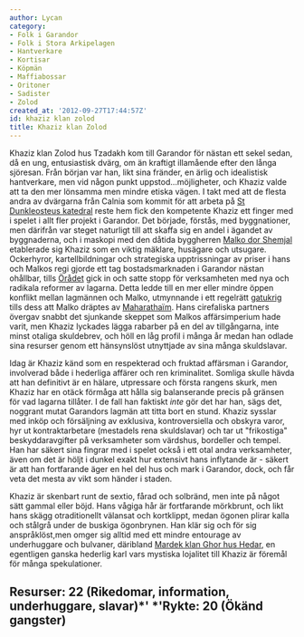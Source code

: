 ```yaml
---
author: Lycan
category:
- Folk i Garandor
- Folk i Stora Arkipelagen
- Hantverkare
- Kortisar
- Köpmän
- Maffiabossar
- Oritoner
- Sadister
- Zolod
created_at: '2012-09-27T17:44:57Z'
id: khaziz klan zolod
title: Khaziz klan Zolod
---
```

Khaziz klan Zolod hus Tzadakh kom till Garandor för nästan ett sekel sedan, då en ung, entusiastisk dvärg, om än kraftigt illamående efter den långa sjöresan. Från början var han, likt sina fränder, en ärlig och idealistisk hantverkare, men vid någon punkt uppstod...möjligheter, och Khaziz valde att ta den mer lönsamma men mindre etiska vägen. I takt med att de flesta andra av dvärgarna från Calnia som kommit för att arbeta på [St Dunkleosteus katedral] reste hem fick den kompetente Khaziz ett finger med i spelet i allt fler projekt i Garandor. Det började, förstås, med byggnationer, men därifrån var steget naturligt till att skaffa sig en andel i ägandet av byggnaderna, och i maskopi med den dåtida byggherren [Malko dor Shemjal] etablerade sig Khaziz som en viktig mäklare, husägare och utsugare. Ockerhyror, kartellbildningar och strategiska upptrissningar av priser i hans och Malkos regi gjorde ett tag bostadsmarknaden i Garandor nästan ohållbar, tills [Örådet] gick in och satte stopp för verksamheten med nya och radikala reformer av lagarna. Detta ledde till en mer eller mindre öppen konflikt mellan lagmännen och Malko, utmynnande i ett regelrätt [gatukrig] tills dess att Malko dräptes av [Maharathaïm]. Hans cirefaliska partners övergav snabbt det sjunkande skeppet som Malkos affärsimperium hade varit, men Khaziz lyckades lägga rabarber på en del av tillgångarna, inte minst otaliga skuldebrev, och höll en låg profil i många år medan han odlade sina resurser genom ett hänsynslöst utnyttjade av sina många skuldslavar.

Idag är Khaziz känd som en respekterad och fruktad affärsman i Garandor, involverad både i hederliga affärer och ren kriminalitet. Somliga skulle hävda att han definitivt är en hälare, utpressare och första rangens skurk, men Khaziz har en otäck förmåga att hålla sig balanserande precis på gränsen för vad lagarna tillåter. I de fall han faktiskt *inte* gör det har han, sägs det, noggrant mutat Garandors lagmän att titta bort en stund. Khaziz sysslar med inköp och försäljning av exklusiva, kontroversiella och obskyra varor, hyr ut kontraktarbetare (mestadels rena skuldslavar) och tar ut "frikostiga" beskyddaravgifter på verksamheter som värdshus, bordeller och tempel. Han har säkert sina fingrar med i spelet också i ett otal andra verksamheter, även om det är höljt i dunkel exakt hur extensivt hans inflytande är - säkert är att han fortfarande äger en hel del hus och mark i Garandor, dock, och får veta det mesta av vikt som händer i staden.

Khaziz är skenbart runt de sextio, fårad och solbränd, men inte på något sätt gammal eller böjd. Hans vågiga hår är fortfarande mörkbrunt, och likt hans skägg otraditionellt välansat och kortklippt, medan ögonen plirar kalla och stålgrå under de buskiga ögonbrynen. Han klär sig och för sig anspråklöst,men omger sig alltid med ett mindre entourage av underhuggare och bulvaner, däribland [Mardek klan Ghor hus Hedar], en egentligen ganska hederlig karl vars mystiska lojalitet till Khaziz är föremål för många spekulationer.

## Resurser: 22 (Rikedomar, information, underhuggare, slavar)*' *'Rykte: 20 (Ökänd gangster)

  [St Dunkleosteus katedral]: St_Dunkleosteus_katedral
  [Malko dor Shemjal]: Malko_dor_Shemjal
  [Örådet]: Örådet
  [gatukrig]: Gatukriget
  [Maharathaïm]: Maharathaïm
  [Mardek klan Ghor hus Hedar]: Merdak_klan_Ghor
